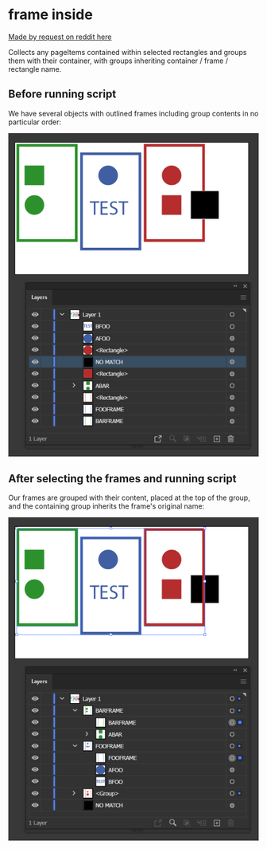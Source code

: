 # frame inside

[Made by request on reddit here](https://www.reddit.com/r/AdobeIllustrator/comments/tsml9q/illustrator_geniuses_would_it_be_possible_to/)

Collects any pageItems contained within selected rectangles and groups them with their container, with groups inheriting container / frame / rectangle name.

## Before running script

We have several objects with outlined frames including group contents in no particular order:

![](./assets/before.png)

## After selecting the frames and running script

Our frames are grouped with their content, placed at the top of the group, and the containing group inherits the frame's original name:

![](./assets/after.png)
